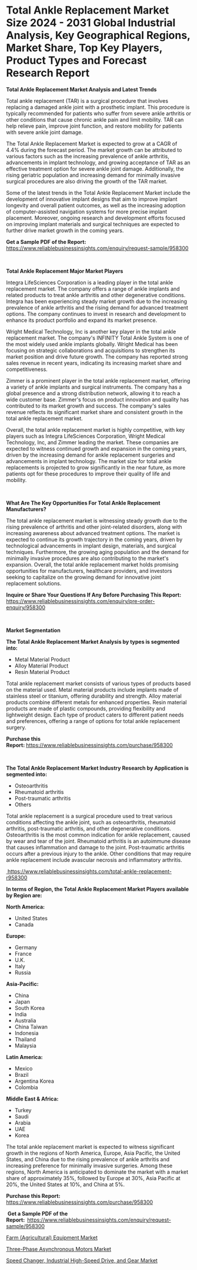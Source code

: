 <p><h1>Total Ankle Replacement Market Size 2024 - 2031 Global Industrial Analysis, Key Geographical Regions, Market Share, Top Key Players, Product Types and Forecast Research Report</h1></p><p><strong>Total Ankle Replacement Market Analysis and Latest Trends</strong></p>
<p><p>Total ankle replacement (TAR) is a surgical procedure that involves replacing a damaged ankle joint with a prosthetic implant. This procedure is typically recommended for patients who suffer from severe ankle arthritis or other conditions that cause chronic ankle pain and limit mobility. TAR can help relieve pain, improve joint function, and restore mobility for patients with severe ankle joint damage.</p><p>The Total Ankle Replacement Market is expected to grow at a CAGR of 4.4% during the forecast period. The market growth can be attributed to various factors such as the increasing prevalence of ankle arthritis, advancements in implant technology, and growing acceptance of TAR as an effective treatment option for severe ankle joint damage. Additionally, the rising geriatric population and increasing demand for minimally invasive surgical procedures are also driving the growth of the TAR market.</p><p>Some of the latest trends in the Total Ankle Replacement Market include the development of innovative implant designs that aim to improve implant longevity and overall patient outcomes, as well as the increasing adoption of computer-assisted navigation systems for more precise implant placement. Moreover, ongoing research and development efforts focused on improving implant materials and surgical techniques are expected to further drive market growth in the coming years.</p></p>
<p><strong>Get a Sample PDF of the Report:&nbsp;</strong> <a href="https://www.reliablebusinessinsights.com/enquiry/request-sample/958300">https://www.reliablebusinessinsights.com/enquiry/request-sample/958300</a></p>
<p>&nbsp;</p>
<p><strong>Total Ankle Replacement Major Market Players</strong></p>
<p><p>Integra LifeSciences Corporation is a leading player in the total ankle replacement market. The company offers a range of ankle implants and related products to treat ankle arthritis and other degenerative conditions. Integra has been experiencing steady market growth due to the increasing prevalence of ankle arthritis and the rising demand for advanced treatment options. The company continues to invest in research and development to enhance its product portfolio and expand its market presence.</p><p>Wright Medical Technology, Inc is another key player in the total ankle replacement market. The company's INFINITY Total Ankle System is one of the most widely used ankle implants globally. Wright Medical has been focusing on strategic collaborations and acquisitions to strengthen its market position and drive future growth. The company has reported strong sales revenue in recent years, indicating its increasing market share and competitiveness.</p><p>Zimmer is a prominent player in the total ankle replacement market, offering a variety of ankle implants and surgical instruments. The company has a global presence and a strong distribution network, allowing it to reach a wide customer base. Zimmer's focus on product innovation and quality has contributed to its market growth and success. The company's sales revenue reflects its significant market share and consistent growth in the total ankle replacement market.</p><p>Overall, the total ankle replacement market is highly competitive, with key players such as Integra LifeSciences Corporation, Wright Medical Technology, Inc, and Zimmer leading the market. These companies are expected to witness continued growth and expansion in the coming years, driven by the increasing demand for ankle replacement surgeries and advancements in implant technology. The market size for total ankle replacements is projected to grow significantly in the near future, as more patients opt for these procedures to improve their quality of life and mobility.</p></p>
<p>&nbsp;</p>
<p><strong>What Are The Key Opportunities For Total Ankle Replacement Manufacturers?</strong></p>
<p><p>The total ankle replacement market is witnessing steady growth due to the rising prevalence of arthritis and other joint-related disorders, along with increasing awareness about advanced treatment options. The market is expected to continue its growth trajectory in the coming years, driven by technological advancements in implant design, materials, and surgical techniques. Furthermore, the growing aging population and the demand for minimally invasive procedures are also contributing to the market's expansion. Overall, the total ankle replacement market holds promising opportunities for manufacturers, healthcare providers, and investors seeking to capitalize on the growing demand for innovative joint replacement solutions.</p></p>
<p><strong>Inquire or Share Your Questions If Any Before Purchasing This Report:</strong> <a href="https://www.reliablebusinessinsights.com/enquiry/pre-order-enquiry/958300">https://www.reliablebusinessinsights.com/enquiry/pre-order-enquiry/958300</a></p>
<p>&nbsp;</p>
<p><strong>Market Segmentation</strong></p>
<p><strong>The Total Ankle Replacement Market Analysis by types is segmented into:</strong></p>
<p><ul><li>Metal Material Product</li><li>Alloy Material Product</li><li>Resin Material Product</li></ul></p>
<p><p>Total ankle replacement market consists of various types of products based on the material used. Metal material products include implants made of stainless steel or titanium, offering durability and strength. Alloy material products combine different metals for enhanced properties. Resin material products are made of plastic compounds, providing flexibility and lightweight design. Each type of product caters to different patient needs and preferences, offering a range of options for total ankle replacement surgery.</p></p>
<p><strong>Purchase this Report:&nbsp;</strong><a href="https://www.reliablebusinessinsights.com/purchase/958300">https://www.reliablebusinessinsights.com/purchase/958300</a></p>
<p>&nbsp;</p>
<p><strong>The Total Ankle Replacement Market Industry Research by Application is segmented into:</strong></p>
<p><ul><li>Osteoarthritis</li><li>Rheumatoid arthritis</li><li>Post-traumatic arthritis</li><li>Others</li></ul></p>
<p><p>Total ankle replacement is a surgical procedure used to treat various conditions affecting the ankle joint, such as osteoarthritis, rheumatoid arthritis, post-traumatic arthritis, and other degenerative conditions. Osteoarthritis is the most common indication for ankle replacement, caused by wear and tear of the joint. Rheumatoid arthritis is an autoimmune disease that causes inflammation and damage to the joint. Post-traumatic arthritis occurs after a previous injury to the ankle. Other conditions that may require ankle replacement include avascular necrosis and inflammatory arthritis.</p></p>
<p><a href="https://www.reliablebusinessinsights.com/total-ankle-replacement-r958300">&nbsp;https://www.reliablebusinessinsights.com/total-ankle-replacement-r958300</a></p>
<p><strong>In terms of Region, the Total Ankle Replacement Market Players available by Region are:</strong></p>
<p>
    <p> <strong> North America: </strong>
        <ul>
            <li>United States</li>
            <li>Canada</li>
        </ul>
        </p> 
    <p> <strong> Europe: </strong>
        <ul>
            <li>Germany</li>
            <li>France</li>
            <li>U.K.</li>
            <li>Italy</li>
            <li>Russia</li>
        </ul>
        </p> 
    <p> <strong> Asia-Pacific: </strong>
        <ul>
            <li>China</li>
            <li>Japan</li>
            <li>South Korea</li>
            <li>India</li>
            <li>Australia</li>
            <li>China Taiwan</li>
            <li>Indonesia</li>
            <li>Thailand</li>
            <li>Malaysia</li>
        </ul>
        </p> 
    <p> <strong> Latin America: </strong>
        <ul>
            <li>Mexico</li>
            <li>Brazil</li>
            <li>Argentina Korea</li>
            <li>Colombia</li>
        </ul>
        </p> 
    <p> <strong> Middle East & Africa: </strong>
        <ul>
            <li>Turkey</li>
            <li>Saudi</li>
            <li>Arabia</li>
            <li>UAE</li>
            <li>Korea</li>
        </ul>
    </p>
    </p>
<p><p>The total ankle replacement market is expected to witness significant growth in the regions of North America, Europe, Asia Pacific, the United States, and China due to the rising prevalence of ankle arthritis and increasing preference for minimally invasive surgeries. Among these regions, North America is anticipated to dominate the market with a market share of approximately 35%, followed by Europe at 30%, Asia Pacific at 20%, the United States at 10%, and China at 5%.</p></p>
<p><strong>Purchase this Report: </strong><a href="https://www.reliablebusinessinsights.com/purchase/958300">https://www.reliablebusinessinsights.com/purchase/958300</a></p>
<p>&nbsp;<strong>Get a Sample PDF of the Report:&nbsp;&nbsp;</strong><a href="https://www.reliablebusinessinsights.com/enquiry/request-sample/958300">https://www.reliablebusinessinsights.com/enquiry/request-sample/958300</a></p>
<p><strong></strong></p>
<p><p><a href="https://github.com/lubmix/Market-Research-Report-List-3/blob/main/farm-agricultural-equipment-market.md">Farm (Agricultural) Equipment Market</a></p><p><a href="https://github.com/Hazelklievgspy6vdcsmu106w/Market-Research-Report-List-3/blob/main/three-phase-asynchronous-motors-market.md">Three-Phase Asynchronous Motors Market</a></p><p><a href="https://github.com/joannagoyvaerts/Market-Research-Report-List-3/blob/main/speed-changer-industrial-high-speed-drive-and-gear-market.md">Speed Changer, Industrial High-Speed Drive, and Gear Market</a></p></p>